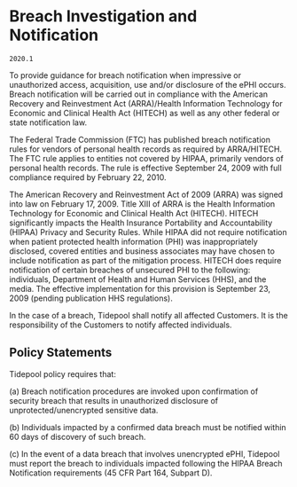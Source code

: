 # Breach Investigation and Notification

`2020.1`

To provide guidance for breach notification when impressive or unauthorized
access, acquisition, use and/or disclosure of the ePHI occurs. Breach
notification will be carried out in compliance with the American Recovery and
Reinvestment Act (ARRA)/Health Information Technology for Economic and Clinical
Health Act (HITECH) as well as any other federal or state notification law.

The Federal Trade Commission (FTC) has published breach notification rules for
vendors of personal health records as required by ARRA/HITECH. The FTC rule
applies to entities not covered by HIPAA, primarily vendors of personal health
records. The rule is effective September 24, 2009 with full compliance required
by February 22, 2010.

The American Recovery and Reinvestment Act of 2009 (ARRA) was signed into law on
February 17, 2009. Title XIII of ARRA is the Health Information Technology for
Economic and Clinical Health Act (HITECH). HITECH significantly impacts the
Health Insurance Portability and Accountability (HIPAA) Privacy and Security
Rules. While HIPAA did not require notification when patient protected health
information (PHI) was inappropriately disclosed, covered entities and business
associates may have chosen to include notification as part of the mitigation
process. HITECH does require notification of certain breaches of unsecured PHI
to the following: individuals, Department of Health and Human Services (HHS),
and the media. The effective implementation for this provision is September 23,
2009 (pending publication HHS regulations).

In the case of a breach, Tidepool shall notify all affected
Customers. It is the responsibility of the Customers to notify affected
individuals.

## Policy Statements

Tidepool policy requires that:

(a) Breach notification procedures are invoked upon confirmation of security
breach that results in unauthorized disclosure of unprotected/unencrypted
sensitive data.

(b) Individuals impacted by a confirmed data breach must be notified within 60
days of discovery of such breach.

(c) In the event of a data breach that involves unencrypted ePHI,
Tidepool must report the breach to individuals impacted following
the HIPAA Breach Notification requirements (45 CFR Part 164, Subpart D).
